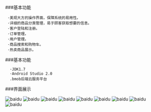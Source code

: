 ###基本功能  

     ·美观大方的操作界面，保障系统的易用性。
     ·详细的商品分类管理，易于顾客获取想要的信息。
     ·客户登陆和注册。
     ·订单管理。
     ·用户管理。
     ·商品搜索和购物车。
     ·热卖商品展示。    
     
     
###基本功能  

      ·JDK1.7  
      ·Android Studio 2.0
      .bmob后端云服务平台  
     
###界面展示

![baidu](http://7xvp2a.com1.z0.glb.clouddn.com/pic1.gif "主页")
![baidu](http://7xvp2a.com1.z0.glb.clouddn.com/pic2.gif "侧滑")
![baidu](http://7xvp2a.com1.z0.glb.clouddn.com/pic3.gif "商品详情")
![baidu](http://7xvp2a.com1.z0.glb.clouddn.com/pic5.gif "购物车")
![baidu](http://7xvp2a.com1.z0.glb.clouddn.com/pic7.gif "个人中心")
![baidu](http://7xvp2a.com1.z0.glb.clouddn.com/pic12.gif "订单详情")
![baidu](http://7xvp2a.com1.z0.glb.clouddn.com/pic9.gif "搜索")
![baidu](http://7xvp2a.com1.z0.glb.clouddn.com/pic11.gif "登录")
![baidu](http://7xvp2a.com1.z0.glb.clouddn.com/pic10.gif "注册")
